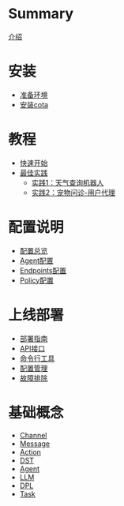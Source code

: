 # Summary

[介绍](README.md)

# 安装
- [准备环境](installation/env.md)
- [安装cota](installation/install.md)

# 教程
- [快速开始](tutorial/quick_start.md)
- [最佳实践]()
  - [实践1：天气查询机器人](tutorial/best_practices/practice_1.md)
  - [实践2：宠物问诊-用户代理](tutorial/best_practices/practice_2.md)

# 配置说明
- [配置总览](configuration/overview.md)
- [Agent配置](configuration/agent.md)
- [Endpoints配置](configuration/endpoints.md)
- [Policy配置](configuration/policy.md)

# 上线部署
- [部署指南]()
- [API接口]()
- [命令行工具]()
- [配置管理]()
- [故障排除]()

# 基础概念
- [Channel](concepts/channel.md)
- [Message](concepts/message.md)
- [Action](concepts/action.md)
- [DST](concepts/dst.md)
- [Agent](concepts/agent.md)
- [LLM](concepts/llm.md)
- [DPL](concepts/dpl.md)
- [Task]()